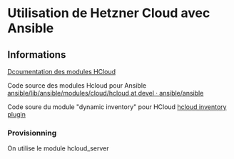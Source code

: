 
# Utilisation de Hetzner Cloud avec Ansible

## Informations

[Dcoumentation des modules HCloud](https://docs.ansible.com/ansible/latest/modules/list_of_cloud_modules.html#hcloud)

Code source des modules Hcloud pour Ansible
[ansible/lib/ansible/modules/cloud/hcloud at devel · ansible/ansible](https://github.com/ansible/ansible/tree/devel/lib/ansible/modules/cloud/hcloud)

Code soure du module "dynamic inventory" pour HCloud [hcloud inventory plugin](https://github.com/ansible/ansible/blob/3247626ac7a3e22739e4e343ebf5919b33784c8e/lib/ansible/plugins/inventory/hcloud.py)


### Provisionning

On utilise le module hcloud_server


